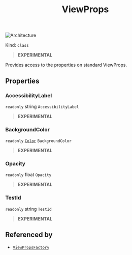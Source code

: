 ﻿---
id: ViewProps
title: ViewProps
---

![Architecture](https://img.shields.io/badge/architecture-new_only-blue)

Kind: `class`

> **EXPERIMENTAL**

Provides access to the properties on standard ViewProps.

## Properties
### AccessibilityLabel
`readonly`  string `AccessibilityLabel`

> **EXPERIMENTAL**

### BackgroundColor
`readonly`  [`Color`](Color) `BackgroundColor`

> **EXPERIMENTAL**

### Opacity
`readonly`  float `Opacity`

> **EXPERIMENTAL**

### TestId
`readonly`  string `TestId`

> **EXPERIMENTAL**

## Referenced by
- [`ViewPropsFactory`](ViewPropsFactory)

